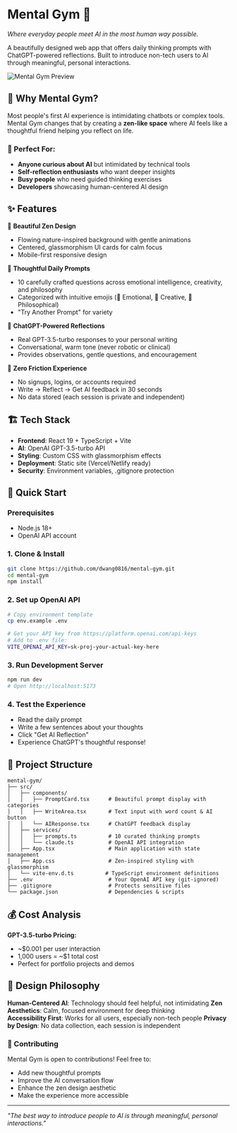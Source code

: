 # Mental Gym 🧠

*Where everyday people meet AI in the most human way possible.*

A beautifully designed web app that offers daily thinking prompts with ChatGPT-powered reflections. Built to introduce non-tech users to AI through meaningful, personal interactions.

![Mental Gym Preview](https://via.placeholder.com/800x400/667eea/ffffff?text=Mental+Gym+🧠)

## 🌟 Why Mental Gym?

Most people's first AI experience is intimidating chatbots or complex tools. Mental Gym changes that by creating a **zen-like space** where AI feels like a thoughtful friend helping you reflect on life.

### 🎯 Perfect For:
- **Anyone curious about AI** but intimidated by technical tools
- **Self-reflection enthusiasts** who want deeper insights
- **Busy people** who need guided thinking exercises
- **Developers** showcasing human-centered AI design

## ✨ Features

🎨 **Beautiful Zen Design**
- Flowing nature-inspired background with gentle animations
- Centered, glassmorphism UI cards for calm focus
- Mobile-first responsive design

🧠 **Thoughtful Daily Prompts**
- 10 carefully crafted questions across emotional intelligence, creativity, and philosophy
- Categorized with intuitive emojis (💝 Emotional, 🎨 Creative, 🤔 Philosophical)
- "Try Another Prompt" for variety

💬 **ChatGPT-Powered Reflections**
- Real GPT-3.5-turbo responses to your personal writing
- Conversational, warm tone (never robotic or clinical)
- Provides observations, gentle questions, and encouragement

🚀 **Zero Friction Experience**
- No signups, logins, or accounts required
- Write → Reflect → Get AI feedback in 30 seconds
- No data stored (each session is private and independent)

## 🏗️ Tech Stack

- **Frontend**: React 19 + TypeScript + Vite
- **AI**: OpenAI GPT-3.5-turbo API
- **Styling**: Custom CSS with glassmorphism effects
- **Deployment**: Static site (Vercel/Netlify ready)
- **Security**: Environment variables, .gitignore protection

## 🚀 Quick Start

### Prerequisites
- Node.js 18+ 
- OpenAI API account

### 1. Clone & Install
```bash
git clone https://github.com/dwang0816/mental-gym.git
cd mental-gym
npm install
```

### 2. Set up OpenAI API
```bash
# Copy environment template
cp env.example .env

# Get your API key from https://platform.openai.com/api-keys
# Add to .env file:
VITE_OPENAI_API_KEY=sk-proj-your-actual-key-here
```

### 3. Run Development Server
```bash
npm run dev
# Open http://localhost:5173
```

### 4. Test the Experience
- Read the daily prompt
- Write a few sentences about your thoughts
- Click "Get AI Reflection" 
- Experience ChatGPT's thoughtful response!

## 📁 Project Structure

```
mental-gym/
├── src/
│   ├── components/
│   │   ├── PromptCard.tsx      # Beautiful prompt display with categories
│   │   ├── WriteArea.tsx       # Text input with word count & AI button
│   │   └── AIResponse.tsx      # ChatGPT feedback display
│   ├── services/
│   │   ├── prompts.ts          # 10 curated thinking prompts
│   │   └── claude.ts           # OpenAI API integration
│   ├── App.tsx                 # Main application with state management
│   ├── App.css                 # Zen-inspired styling with glassmorphism
│   └── vite-env.d.ts          # TypeScript environment definitions
├── .env                        # Your OpenAI API key (git-ignored)
├── .gitignore                  # Protects sensitive files
└── package.json                # Dependencies & scripts
```


## 💰 Cost Analysis

**GPT-3.5-turbo Pricing:**
- ~$0.001 per user interaction
- 1,000 users = ~$1 total cost
- Perfect for portfolio projects and demos

## 🎨 Design Philosophy

**Human-Centered AI**: Technology should feel helpful, not intimidating
**Zen Aesthetics**: Calm, focused environment for deep thinking  
**Accessibility First**: Works for all users, especially non-tech people
**Privacy by Design**: No data collection, each session is independent


### 🤝 Contributing

Mental Gym is open to contributions! Feel free to:
- Add new thoughtful prompts
- Improve the AI conversation flow  
- Enhance the zen design aesthetic
- Make the experience more accessible

---

*"The best way to introduce people to AI is through meaningful, personal interactions."*
